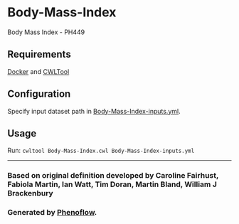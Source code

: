 # Body-Mass-Index

Body Mass Index - PH449

## Requirements

[Docker](https://docs.docker.com/install/) and [CWLTool](https://github.com/common-workflow-language/cwltool#install)

## Configuration

Specify input dataset path in [Body-Mass-Index-inputs.yml](Body-Mass-Index-inputs.yml).

## Usage

Run: `cwltool Body-Mass-Index.cwl Body-Mass-Index-inputs.yml`

***

### Based on original definition developed by Caroline Fairhust, Fabiola Martin, Ian Watt, Tim Doran, Martin Bland, William J Brackenbury
### Generated by [Phenoflow](https://kclhi.org/phenoflow).
